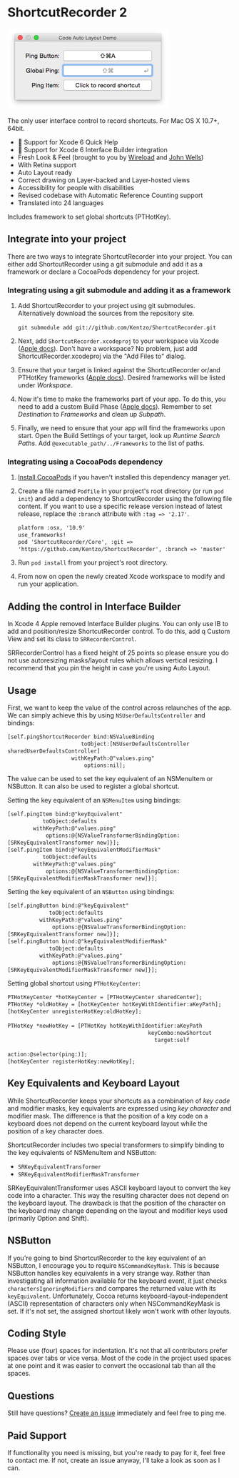 ShortcutRecorder 2
====================
![Yosemite ShortcutRecorder Preview](Demo/example.png)

The only user interface control to record shortcuts. For Mac OS X 10.7+, 64bit.

- :microscope: Support for Xcode 6 Quick Help
- :microscope: Support for Xcode 6 Interface Builder integration
- Fresh Look & Feel (brought to you by [Wireload](http://wireload.net) and [John Wells](https://github.com/jwells89))
- With Retina support
- Auto Layout ready
- Correct drawing on Layer-backed and Layer-hosted views
- Accessibility for people with disabilities
- Revised codebase with Automatic Reference Counting support
- Translated into 24 languages

Includes framework to set global shortcuts (PTHotKey).

Integrate into your project
---------------------------

There are two ways to integrate ShortcutRecorder into your project. You can either add ShortcutRecorder using a git submodule and add it as a framework or declare a CocoaPods dependency for your project.

### Integrating using a git submodule and adding it as a framework

1. Add ShortcutRecorder to your project using git submodules. Alternatively download the sources from the repository site.

    `git submodule add git://github.com/Kentzo/ShortcutRecorder.git`
2. Next, add `ShortcutRecorder.xcodeproj` to your workspace via Xcode ([Apple docs](https://developer.apple.com/library/mac/recipes/xcode_help-structure_navigator/articles/Adding_an_Existing_Project_to_a_Workspace.html)). Don't have a workspace? No problem, just add ShortcutRecorder.xcodeproj via the "Add Files to" dialog.
3. Ensure that your target is linked against the ShortcutRecorder or/and PTHotKey frameworks ([Apple docs](http://developer.apple.com/library/ios/#recipes/xcode_help-project_editor/Articles/AddingaLibrarytoaTarget.html#//apple_ref/doc/uid/TP40010155-CH17)). Desired frameworks will be listed under *Workspace*.
4. Now it's time to make the frameworks part of your app. To do this, you need to add a custom Build Phase ([Apple docs](http://developer.apple.com/library/ios/#recipes/xcode_help-project_editor/Articles/CreatingaCopyFilesBuildPhase.html)). Remember to set *Destination* to *Frameworks* and clean up *Subpath*.
5. Finally, we need to ensure that your app will find the frameworks upon start. Open the Build Settings of your target, look up *Runtime Search Paths*. Add `@executable_path/../Frameworks` to the list of paths.

### Integrating using a CocoaPods dependency

1. [Install CocoaPods](https://guides.cocoapods.org/using/getting-started.html) if you haven't installed this dependency manager yet.
2. Create a file named `Podfile` in your project's root directory (or run `pod init`) and add a dependency to ShortcutRecorder using the following file content. If you want to use a specific release version instead of latest release, replace the `:branch` attribute with `:tag => '2.17'`.

    ```
    platform :osx, '10.9'
    use_frameworks!
    pod 'ShortcutRecorder/Core', :git => 'https://github.com/Kentzo/ShortcutRecorder', :branch => 'master'
    ```
3. Run `pod install` from your project's root directory.
4. From now on open the newly created Xcode workspace to modify and run your application.


Adding the control in Interface Builder
---------------------------------------
In Xcode 4 Apple removed Interface Builder plugins. You can only use IB to add and position/resize ShortcutRecorder control. To do this, add q Custom View and set its class to `SRRecorderControl`.

SRRecorderControl has a fixed height of 25 points so please ensure you do not use autoresizing masks/layout rules which allows vertical resizing. I recommend that you pin the height in case you're using Auto Layout.

Usage
-----
First, we want to keep the value of the control across relaunches of the app. We can simply achieve this by using `NSUserDefaultsController` and bindings:

    [self.pingShortcutRecorder bind:NSValueBinding
                           toObject:[NSUserDefaultsController sharedUserDefaultsController]
                        withKeyPath:@"values.ping"
                            options:nil];

The value can be used to set the key equivalent of an NSMenuItem or NSButton. It can also be used to register a global shortcut.

Setting the key equivalent of an `NSMenuItem` using bindings:

    [self.pingItem bind:@"keyEquivalent"
               toObject:defaults
            withKeyPath:@"values.ping"
                options:@{NSValueTransformerBindingOption: [SRKeyEquivalentTransformer new]}];
    [self.pingItem bind:@"keyEquivalentModifierMask"
               toObject:defaults
            withKeyPath:@"values.ping"
                options:@{NSValueTransformerBindingOption: [SRKeyEquivalentModifierMaskTransformer new]}];

Setting the key equivalent of an `NSButton` using bindings:

    [self.pingButton bind:@"keyEquivalent"
                 toObject:defaults
              withKeyPath:@"values.ping"
                  options:@{NSValueTransformerBindingOption: [SRKeyEquivalentTransformer new]}];
    [self.pingButton bind:@"keyEquivalentModifierMask"
                 toObject:defaults
              withKeyPath:@"values.ping"
                  options:@{NSValueTransformerBindingOption: [SRKeyEquivalentModifierMaskTransformer new]}];

Setting global shortcut using `PTHotKeyCenter`:

    PTHotKeyCenter *hotKeyCenter = [PTHotKeyCenter sharedCenter];
    PTHotKey *oldHotKey = [hotKeyCenter hotKeyWithIdentifier:aKeyPath];
    [hotKeyCenter unregisterHotKey:oldHotKey];

    PTHotKey *newHotKey = [PTHotKey hotKeyWithIdentifier:aKeyPath
                                                keyCombo:newShortcut
                                                  target:self
                                                  action:@selector(ping:)];
    [hotKeyCenter registerHotKey:newHotKey];

Key Equivalents and Keyboard Layout
-----------------------------------
While ShortcutRecorder keeps your shortcuts as a combination of *key code* and modifier masks, key equivalents are expressed using *key character* and modifier mask. The difference is that the position of a key code on a keyboard does not depend on the current keyboard layout while the position of a key character does.

ShortcutRecorder includes two special transformers to simplify binding to the key equivalents of NSMenuItem and NSButton:

- `SRKeyEquivalentTransformer`
- `SRKeyEquivalentModifierMaskTransformer`

SRKeyEquivalentTransformer uses ASCII keyboard layout to convert the key code into a character. This way the resulting character does not depend on the keyboard layout.
The drawback is that the position of the character on the keyboard may change depending on the layout and modifier keys used (primarily Option and Shift).

NSButton
--------
If you're going to bind ShortcutRecorder to the key equivalent of an NSButton, I encourage you to require `NSCommandKeyMask`.
This is because NSButton handles key equivalents in a very strange way. Rather than investigating all information available for the keyboard event, it just checks `charactersIgnoringModifiers`
and compares the returned value with its `keyEquivalent`. Unfortunately, Cocoa returns keyboard-layout-independent (ASCII) representation of characters only when NSCommandKeyMask is set.
If it's not set, the assigned shortcut likely won't work with other layouts.

Coding Style
------------
Please use (four) spaces for indentation. It's not that all contributors prefer spaces over tabs or vice versa. Most of the code in the project used spaces at one point and it was easier to convert the occasional tab than all the spaces.

Questions
---------
Still have questions? [Create an issue](https://github.com/Kentzo/ShortcutRecorder/issues/new) immediately and feel free to ping me.

Paid Support
------------
If functionality you need is missing, but you're ready to pay for it, feel free to contact me. If not, create an issue anyway, I'll take a look as soon as I can.
